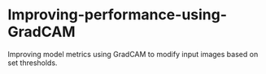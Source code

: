 # Improving-performance-using-GradCAM
Improving model metrics using GradCAM to modify input images based on set thresholds. 
